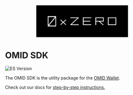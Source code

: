 <p align="center">
  <img src="assets/logo.png" width="300" alt="0xzero.org" />
</p>

# OMID SDK

![ES Version](https://img.shields.io/badge/ES-2020-yellow)

The OMID SDK is the utility package for the [OMID Wallet](https://protocol.0xzero.org/omid).

Check out our docs for [step-by-step instructions.](https://docs.0xzero.org/developers/omid-sdk)

